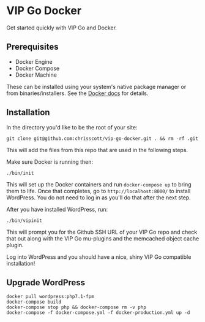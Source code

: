 # VIP Go Docker

Get started quickly with VIP Go and Docker.

## Prerequisites

* Docker Engine
* Docker Compose
* Docker Machine

These can be installed using your system's native package manager or from binaries/installers. See the [Docker docs](https://docs.docker.com/engine/installation/) for details.

## Installation
In the directory you'd like to be the root of your site:
```
git clone git@github.com:chrisscott/vip-go-docker.git . && rm -rf .git
```
This will add the files from this repo that are used in the following steps.

Make sure Docker is running then:
```
./bin/init
```
This will set up the Docker containers and run `docker-compose up` to bring them to life.
Once that completes, go to `http://localhost:8000/` to install WordPress. You do not need to log in as you'll do that after the next step.

After you have installed WordPress, run:
```
./bin/vipinit
```
This will prompt you for the Github SSH URL of your VIP Go repo and check that out along with the VIP Go mu-plugins and the memcached object cache plugin.

Log into WordPress and you should have a nice, shiny VIP Go compatible installation!

## Upgrade WordPress

```
docker pull wordpress:php7.1-fpm
docker-compose build
docker-compose stop php && docker-compose rm -v php
docker-compose -f docker-compose.yml -f docker-production.yml up -d
```
